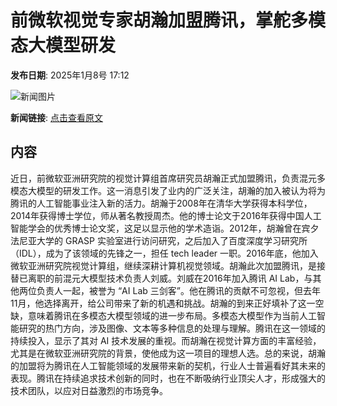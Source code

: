 # 前微软视觉专家胡瀚加盟腾讯，掌舵多模态大模型研发

**发布日期**: 2025年1月8号 17:12

![新闻图片](https://pic.chinaz.com/picmap/thumb/202310191515152862_5.jpg)

**新闻链接**: [点击查看原文](https://www.aibase.com/zh/news/14570)

## 内容

近日，前微软亚洲研究院的视觉计算组首席研究员胡瀚正式加盟腾讯，负责混元多模态大模型的研发工作。这一消息引发了业内的广泛关注，胡瀚的加入被认为将为腾讯的人工智能事业注入新的活力。胡瀚于2008年在清华大学获得本科学位，2014年获得博士学位，师从著名教授周杰。他的博士论文于2016年获得中国人工智能学会的优秀博士论文奖，这足以显示他的学术造诣。2012年，胡瀚曾在宾夕法尼亚大学的 GRASP 实验室进行访问研究，之后加入了百度深度学习研究所（IDL），成为了该领域的先锋之一，担任 tech leader 一职。2016年底，他加入微软亚洲研究院视觉计算组，继续深耕计算机视觉领域。胡瀚此次加盟腾讯，是接替已离职的前混元大模型技术负责人刘威。刘威在2016年加入腾讯 AI Lab，与其他两位负责人一起，被誉为 “AI Lab 三剑客”。他在腾讯的贡献不可忽视，但去年11月，他选择离开，给公司带来了新的机遇和挑战。胡瀚的到来正好填补了这一空缺，意味着腾讯在多模态大模型领域的进一步布局。多模态大模型作为当前人工智能研究的热门方向，涉及图像、文本等多种信息的处理与理解。腾讯在这一领域的持续投入，显示了其对 AI 技术发展的重视。而胡瀚在视觉计算方面的丰富经验，尤其是在微软亚洲研究院的背景，使他成为这一项目的理想人选。总的来说，胡瀚的加盟将为腾讯在人工智能领域的发展带来新的契机，行业人士普遍看好其未来的表现。腾讯在持续追求技术创新的同时，也在不断吸纳行业顶尖人才，形成强大的技术团队，以应对日益激烈的市场竞争。
